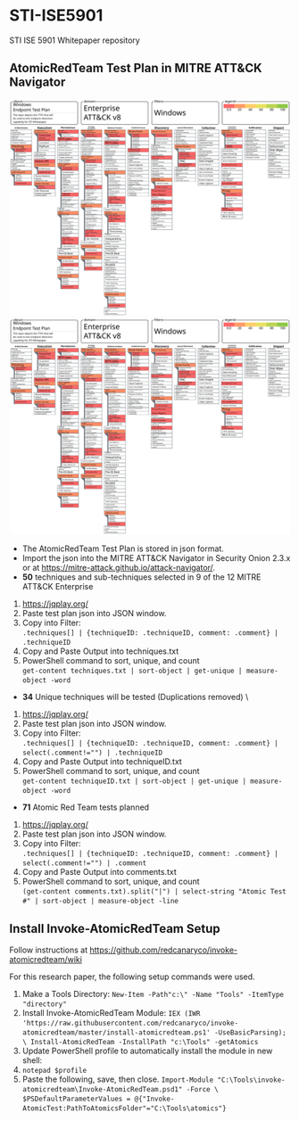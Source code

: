 # STI-ISE5901
STI ISE 5901 Whitepaper repository

## AtomicRedTeam Test Plan in MITRE ATT&CK Navigator
![Alt text](./AtomicRedTeam_Test_Plan/Windows_Endpoint_Test_Plan.svg)
<img src="./AtomicRedTeam_Test_Plan/Windows_Endpoint_Test_Plan.svg">
- The AtomicRedTeam Test Plan is stored in json format.  
- Import the json into the MITRE ATT&CK Navigator in Security Onion 2.3.x or at https://mitre-attack.github.io/attack-navigator/.
- **50** techniques and sub-techniques selected in 9 of the 12 MITRE ATT&CK Enterprise 
1. https://jqplay.org/
2. Paste test plan json into JSON window.
3. Copy into Filter: \
`.techniques[] | {techniqueID: .techniqueID, comment: .comment} | .techniqueID`
4. Copy and Paste Output into techniques.txt
5. PowerShell command to sort, unique, and count \
`get-content techniques.txt | sort-object | get-unique | measure-object -word`
- **34** Unique techniques will be tested (Duplications removed) \
1. https://jqplay.org/
2. Paste test plan json into JSON window.
3. Copy into Filter: \
`.techniques[] | {techniqueID: .techniqueID, comment: .comment} | select(.comment!="") | .techniqueID`
4. Copy and Paste Output into techniqueID.txt
5. PowerShell command to sort, unique, and count \
`get-content techniqueID.txt | sort-object | get-unique | measure-object -word`
- **71** Atomic Red Team tests planned
1. https://jqplay.org/
2. Paste test plan json into JSON window.
3. Copy into Filter: \
`.techniques[] | {techniqueID: .techniqueID, comment: .comment} | select(.comment!="") | .comment`
4. Copy and Paste Output into comments.txt
5. PowerShell command to sort, unique, and count \
`(get-content comments.txt).split("|") | select-string "Atomic Test #" | sort-object | measure-object -line`


## Install Invoke-AtomicRedTeam Setup
Follow instructions at https://github.com/redcanaryco/invoke-atomicredteam/wiki

For this research paper, the following setup commands were used.
1. Make a Tools Directory: `New-Item -Path"c:\" -Name "Tools" -ItemType "directory"`
2. Install Invoke-AtomicRedTeam Module:
`IEX (IWR 'https://raw.githubusercontent.com/redcanaryco/invoke-atomicredteam/master/install-atomicredteam.ps1' -UseBasicParsing); \
Install-AtomicRedTeam -InstallPath "c:\Tools" -getAtomics`
3. Update PowerShell profile to automatically install the module in new shell:
1. `notepad $profile`
2. Paste the following, save, then close. 
`Import-Module "C:\Tools\invoke-atomicredteam\Invoke-AtomicRedTeam.psd1" -Force \
$PSDefaultParameterValues = @{"Invoke-AtomicTest:PathToAtomicsFolder"="C:\Tools\atomics"}`